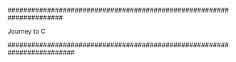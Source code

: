 ######################################################################


Journey to C


#########################################################################
